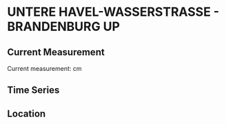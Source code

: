 # UNTERE HAVEL-WASSERSTRASSE - BRANDENBURG UP

## Current Measurement

Current measurement: <Value topic="rivers/pegel-online/UHW/BRANDENBURG-UP/measurementValue"/> cm

## Time Series

<TimeSeries topic="rivers/pegel-online/UHW/BRANDENBURG-UP/measurementValue" period="week" />

## Location

<WorldMap>
  <Marker lat="52.42366250895456" lon="12.568842775816785" labelTopic="rivers/pegel-online/UHW/BRANDENBURG-UP/measurementValue" />
</WorldMap>
